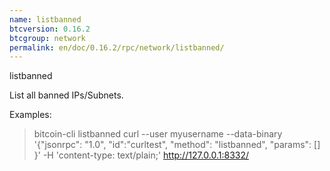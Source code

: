 ```yaml
---
name: listbanned
btcversion: 0.16.2
btcgroup: network
permalink: en/doc/0.16.2/rpc/network/listbanned/
---
```


listbanned

List all banned IPs/Subnets.

Examples:
> bitcoin-cli listbanned 
> curl --user myusername --data-binary '{"jsonrpc": "1.0", "id":"curltest", "method": "listbanned", "params": [] }' -H 'content-type: text/plain;' http://127.0.0.1:8332/


